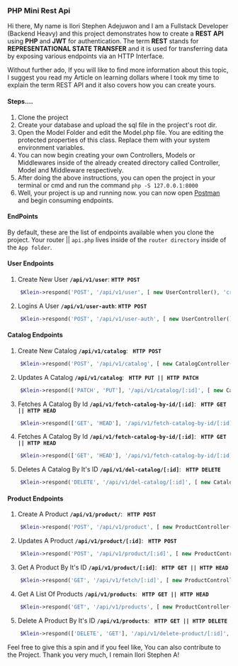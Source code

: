 ### PHP Mini Rest Api

Hi there, My name is Ilori Stephen Adejuwon and I am a Fullstack Developer (Backend Heavy) and this project demonstrates how to create a **REST** **API** using **PHP** and **JWT** for authentication. The term **REST** stands for **REPRESENTATIONAL STATE TRANSFER** and it is used for transferring data by exposing various endpoints via an HTTP Interface.

Without further ado, If you will like to find more information about this topic, I suggest you read my Article on learning dollars where I took my time to explain the term REST API and it also covers how you can create yours. 

#### Steps.... 

1. Clone the project
2. Create your database and upload the sql file in the project's root dir.
2. Open the Model Folder and edit the Model.php file. You are editing the protected properties of this class. Replace them with your system environment variables.
3. You can now begin creating your own Controllers, Models or Middlewares inside of the already created directory called Controller, Model and Middleware respectively.
4. After doing the above instructions, you can open the project in your terminal or cmd and run the command `php -S 127.0.0.1:8000`
5. Well, your project is up and running now. you can now open [Postman](https://postman.io) and begin consuming endpoints.


#### EndPoints

By default, these are the list of endpoints available when you clone the project. Your router || `api.php` lives inside of the `router directory` inside of the `App folder`.

#### User Endpoints

1. Create New User **`/api/v1/user`**: **`HTTP POST`**

```php
    $Klein->respond('POST', '/api/v1/user', [ new UserController(), 'createNewUser' ]);
```

2. Logins A User **`/api/v1/user-auth`**: **`HTTP POST`**

```php
    $Klein->respond('POST', '/api/v1/user-auth', [ new UserController(), 'login' ]);
```

#### Catalog Endpoints

1. Create New Catalog **`/api/v1/catalog`**: **` HTTP POST`**

```php
    $Klein->respond('POST', '/api/v1/catalog', [ new CatalogController(), 'createNewCatalog' ]);
```

2. Updates A Catalog **`/api/v1/catalog`**: **` HTTP PUT || HTTP PATCH`**

```php
    $Klein->respond(['PATCH', 'PUT'], '/api/v1/catalog/[:id]', [ new CatalogController(),  'updateCatalog']);
```

3. Fetches A Catalog By Id **`/api/v1/fetch-catalog-by-id/[:id]`**: **` HTTP GET || HTTP HEAD`**

```php
    $Klein->respond(['GET', 'HEAD'], '/api/v1/fetch-catalog-by-id/[:id]', [ new CatalogController(), 'fetchCatalogById' ]);
```

4. Fetches A Catalog By Id **`/api/v1/fetch-catalog-by-id/[:id]`**: **` HTTP GET || HTTP HEAD`**

```php
    $Klein->respond(['GET', 'HEAD'], '/api/v1/fetch-catalog-by-id/[:id]', [ new CatalogController(), 'fetchCatalogById' ]);
```

5. Deletes A Catalog By It's ID **`/api/v1/del-catalog/[:id]`**: **` HTTP DELETE`**

```php
    $Klein->respond('DELETE', '/api/v1/del-catalog/[:id]', [ new CatalogController(), 'deleteCatalog' ]);
```

#### Product Endpoints

1. Create A Product **`/api/v1/product/`**: **` HTTP POST`**

```php
    $Klein->respond('POST', '/api/v1/product', [ new ProductController(), 'createProduct' ]);    
```

2. Updates A Product **`/api/v1/product/[:id]`**: **` HTTP POST`**

```php
    $Klein->respond('POST', '/api/v1/product/[:id]', [ new ProductController(), 'updateProduct' ]);   
```

3. Get A Product By It's ID **`/api/v1/product/[:id]`**: **` HTTP GET || HTTP HEAD`**

```php
    $Klein->respond('GET', '/api/v1/fetch/[:id]', [ new ProductController(), 'getProductById' ]); 
```

4. Get A List Of Products **`/api/v1/products`**: **` HTTP GET || HTTP HEAD`**

```php
    $Klein->respond('GET', '/api/v1/products', [ new ProductController(), 'fetchProducts' ]);
```

5. Delete A Product By It's ID **`/api/v1/products`**: **` HTTP GET || HTTP DELETE`**

```php
    $Klein->respond(['DELETE', 'GET'], '/api/v1/delete-product/[:id]', [ new ProductController(), 'deleteProduct' ]);
```

Feel free to give this a spin and if you feel like, You can also contribute to the Project. Thank you very much, I remain Ilori Stephen A!
